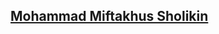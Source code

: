 ## [Mohammad Miftakhus Sholikin](https://mohammad-miftakhus-sholikin.github.io/academic_website/profil/riwayat-hidup-penulis/)
